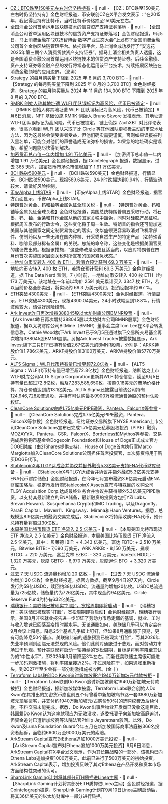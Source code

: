 - [CZ：BTC跌至150美元左右时仍坚持持有]() - 📰 null - 【CZ：BTC跌至150美元左右时仍坚持持有】金色财经报道，币安联创CZ在X平台发文表示：“在2015年，我记得且持有比特币，当时比特币价格跌至150美元左右。”
- [全国消金公司首单运用区块链技术的信贷资产支持证券落地]() - 📰 null - 【全国消金公司首单运用区块链技术的信贷资产支持证券落地】金色财经报道，9月5日，马上消费金融在“2025智博会·数字产业生态大会”上发布了全国消费金融公司首个金融区块链管理平台。依托该平台，马上消金成功发行了“安逸花2025年第三期个人消费贷款资产支持证券”。据马上消金相关负责人透露，这是全国消费金融公司首单运用区块链技术的信贷资产支持证券。后续金融债、资产支持证券等金融产品的发行将常态化运用该平台技术，持续拓展区块链在消费金融领域的应用边界。（澎湃）
- [Strategy 的每月购买量下降到 2025 年 8 月的 3,700 BTC](https://x.com/BitcoinNewsCom/status/1964289476483830253) - 📰 null - 【Strategy 的每月购买量下降到 2025 年 8 月的 3,700 BTC】金色财经报道，Strategy 的每月购买量从 2024 年 11 月的 134,000 BTC 下降到 2025 年 8 月的 3,700 BTC。
- [RMRK 创始人称其地址遭 WLFI 团队误标记为高风险，代币已被锁定](https://x.com/bitfalls/status/1964213177245159656) - 📰 null - 【RMRK 创始人称其地址遭 WLFI 团队误标记为高风险，代币已被锁定】9月6日消息，NFT 基础设施 RMRK 创始人 Bruno Skvorc 发推表示，其地址遭 WLFI 团队误标记为高风险，代币已被锁定。 
链上侦探 ZachXBT 对此评论表示，很高兴看到 WLFI 团队采取了比 Circle 等其他团队更积极主动的审查地址方法，因为这最终会使受害者受益，但他们确实需要谨慎，否则如果误报被列入黑名单，可能会对他们的声誉造成无法弥补的损害。如果您的地址确实是误报，希望问题能尽快得到解决。
- [加密货币总市值一年内增加 1.91 万亿美元]() - 📰 null - 【加密货币总市值一年内增加 1.91 万亿美元】金色财经报道，据 Cointelegraph 报道，数据显示，过去 365 天内，加密货币市场总市值增加了 1.91 万亿美元。
- [BCH跌破590美元]() - 📰 null - 【BCH跌破590美元】金色财经报道，行情显示，BCH跌破590美元，现报589.6美元，24小时跌幅达到0.94%，行情波动较大，请做好风险控制。
- [币安Alpha上线STAR]() - 📰 null - 【币安Alpha上线STAR】金色财经报道，据官方页面显示，币安Alpha上线STAR。
- [特朗普对黄金、钨和铀等金属免征全球关税]() - 📰 null - 【特朗普对黄金、钨和铀等金属免征全球关税】金色财经报道，美国总统特朗普周五采取行动，将石墨、钨、铀、金条和其他金属从他的国家关税中豁免，同时对硅胶产品征税。根据周五发布的行政命令，这些变化将于周一生效。特朗普的指令还可能加速美国与其他国家之间定制贸易协定的落实，使华盛顿更容易取消对飞机零部件、仿制药以及一些无法在国内种植、开采或自然生产的特定产品（如特殊香料、咖啡及部分稀有金属）的关税。总统的命令称，这些变化是根据美国官员的建议做出的。根据该措施，“这些修改是必要且适当的，以应对特朗普在四月份首次实施国家层面关税时所宣布的国家紧急状态。”
- [一地址向币安转入 400 枚 ETH，若清仓预计获利 69.3 万美元](https://x.com/OnchainDataNerd/status/1964260365291933981) - 📰 null - 【一地址向币安转入 400 枚 ETH，若清仓预计获利 69.3 万美元】金色财经报道，据 The Data Nerd 监测，7 小时前，一地址向币安转入 400 枚 ETH（约 173 万美元）。该地址在一年前以均价 2591 美元累计买入 3347 枚 ETH，若以当前价格全部卖出，将实现约 69.3 万美元利润，投资回报率约 67 %。
- [ETH突破4300美元]() - 📰 null - 【ETH突破4300美元】金色财经报道，行情显示，ETH突破4300美元，现报4300.04美元，24小时跌幅达到1.88%，行情波动较大，请做好风险控制。
- [Ark Invest昨日再次增持388045股以太坊财库公司BMNR股票](https://x.com/fundstrat/status/1964247379969749097) - 📰 null - 【Ark Invest昨日再次增持388045股以太坊财库公司BMNR股票】金色财经报道，据以太坊财库公司BitMine（BMNR）董事会主席Tom Lee在X平台转发信息称，Cathie Wood旗下Ark Invest已于9月5日通过旗下交易所交易基金再次增持388045股BMNR股票。另据Ark Invest Tracker披露数据显示，Ark Invest旗下三只ETF已持有价值2.67亿美元的BMNR股票，分别是：ARKK持股价值1.786亿美元，ARKF持股价值3100万美元、ARKW持股价值5770万美元。
- [ALT5 Sigma：WLFI代币持有量已增至超72.8亿枚](https://www.businesswire.com/news/home/20250904739095/en/ALT5-Sigma-Corporation-Announces-%24WLFI-Holdings-Rise-to-Approximately-7.28-Billion-Tokens) - 📰 null - 【ALT5 Sigma：WLFI代币持有量已增至超72.8亿枚】金色财经报道，纳斯达克上市WLFI财库公司ALT5 Sigma Corporation更新其WLFI持仓信息，截至9月5日持有量已超过72.8亿枚，触及7,283,585,650枚，按照0.18美元的市场价格计算，持仓价值达到约13.1亿美元。ALT5 Sigma还披露目前该公司持有124,946,728股普通股，并持有可认购最多9900万股流通普通股的预付认股权证。
- [CleanCore Solutions完成1.75亿美元PIPE融资，Pantera、FalconX等参投](https://www.globenewswire.com/news-release/2025/09/05/3145445/0/en/CleanCore-Solutions-Announces-Closing-of-175-000-420-Private-Placement.html) - 📰 null - 【CleanCore Solutions完成1.75亿美元PIPE融资，Pantera、FalconX等参投】金色财经报道，纽约证券交易所旗下NYSE American上市公司CleanCore Solutions宣布已完成1.75亿美元私募股权投资（PIPE）融资，MOZAYYX、Pantera、GSR、FalconX、Borderless和Mythos等参投，交易完成后狗狗币基金会Dogecoin Foundation和House of Doge正式成立官方DOGE财库（由21Shares提供支持），House of Doge首席执行官Marco Margiotta加入CleanCore Solutions公司担任首席投资官，本次募资将用于购买DOGE代币。
- [StablecoinX与TLGY达成合并协议并额外融资5.3亿美元支持ENA代币财库储备](https://www.businesswire.com/news/home/20250905713395/en/TLGY-Acquisition-Corp.-and-StablecoinX-Assets-Inc.-Announce-Additional-%24530-Million-in-PIPE-Financing-and-Creation-of-New-Strategic-Advisory-Board) - 📰 null - 【StablecoinX与TLGY达成合并协议并额外融资5.3亿美元支持ENA代币财库储备】金色财经报道，在今年七月宣布融资3.6亿美元启动ENA财库策略后，稳定币发行商StablecoinX Assets宣布与特殊目的收购公司TLGY Acquisition Corp.达成最终业务合并协议并获得额外5.3亿美元PIPE融资，以支持其最新建立的ENA储备，最新融资的投资方包括YZi Labs、Brevan Howard、Susquehanna Crypto和IMC Trading，以及Dragonfly、ParaFi Capital、Maven11、Kingsway、Mirana和Haun Ventures。据悉，总规模达8.9亿美元的融资交易完成后，StablecoinX将持续收购ENA代币，预计总持有量将超过30亿枚。
- [本周美国比特币现货 ETF 净流入 2.5 亿美元]() - 📰 null - 【本周美国比特币现货 ETF 净流入 2.5 亿美元】金色财经报道，本周美国比特币现货 ETF 净流入 2.5 亿美元，其中： 
贝莱德 IBIT: + 4.343 亿美元，富达 FBTC: + 2,510 万美元，Bitwise BITB: - 7,690 万美元，ARK ARKB: - 8,150 万美元，景顺 BTCO: + 220 万美元，富兰克林 EZBC: - 320 万美元，VanEck HODL: - 1,320 万美元，灰度 GBTC: - 6,970 万美元，灰度迷你 BTC: + 3,320 万美元。
- [过去 7 天 USDC 流通量约增加 20 亿枚]() - 📰 null - 【过去 7 天 USDC 流通量约增加 20 亿枚】金色财经报道，据官方数据，截至9月4日的7天内，Circle发行约59亿USDC，赎回约38亿USDC，流通量约增加20亿枚。USDC总流通量为725亿枚，储备量约为726亿美元，其中现金约94亿美元，Circle Reserve Fund约持有632亿美元。
- [瑞穗银行：美联储已被现实“打脸”，宽松周期即将启动]() - 📰 null - 【瑞穗银行：美联储已被现实“打脸”，宽松周期即将启动】金色财经报道，瑞穗银行表示，美国8月非农就业报告进一步印证了劳动力市场走弱的基调，就业、工时与收入增速已回落至疫情时期水平。无论通胀如何，美联储几乎可以肯定会在9月会议上降息。降息25个基点几乎板上钉钉，但如果8月通胀弱于预期，更有可能降息50个基点。美联储此前的通胀预测已被现实“打脸”，而其2026年失业率预测则面临无法兑现的风险。他们此前对通胀过于悲观，而对劳动力市场过于乐观。预计美联储将启动一轮持续的宽松周期，目标是将利率降至其认为的“中性水平”，即2026年3月前降至3%左右。而新任美联储主席很可能进一步加码刺激措施，将利率降至接近2%。不过风险在于，如果通胀重新抬头，到2027年至少会有一部分刺激措施被收回。(金十)
- [Terraform Labs联创Do Kwon追讨新加坡豪宅1940万新加坡元付款被拒](https://www.singaporelawwatch.sg/Headlines/terraform-labs-co-founder-do-kwons-claim-for-s194-million-ardmore-penthouse-payment-rejected) - 📰 null - 【Terraform Labs联创Do Kwon追讨新加坡豪宅1940万新加坡元付款被拒】金色财经报道，据新加坡媒体披露，Terraform Labs联合创始人Do Kwon在其推出的加密货币崩盘前五个月曾看中新加坡乌节路一套3880万新加坡元顶层豪宅，并支付约1940万新加坡元(占购价50%)的选购权费及后续付款，不料交易未能完成。据悉，Do Kwon出事后物业开发商已没收这笔巨款，韩国籍Do Kwon认为这笔款项应为无效没收，遂委托妻子向新加坡高庭追讨，但资金追讨已遭新加坡高等法院法官Philip Jeyaretnam驳回。此外，Do Kwon及Luna Foundation Guard今年五月在新加坡国际商事法庭被366名投资者起诉，面临约6600万至9000万美元的索赔。
- [ArkStream Capital宣布对Ethena追加1000万美元投资](https://x.com/ark_stream/status/1963960528998424679?s=46&t=MinqDUhnUSBug4luNW3jFg) - 📰 null - 【ArkStream Capital宣布对Ethena追加1000万美元投资】9月6日消息，ArkStream Capital在X平台发文表示，作为其长期战略的一部分，该机构已向Ethena Labs追加投资1000万美元，此前已进行了500万美元的初始投资。 
ArkStream Capital表示，增加投资反映了其对Ethena在产品开发和资本市场方面结构性突破的认可。
- [SharpLink Gaming计划将其部分ETH质押进Linea主网](https://x.com/Cointelegraph/status/1964207137271210024) - 📰 null - 【SharpLink Gaming计划将其部分ETH质押进Linea主网】金色财经报道，据Cointelegraph披露，SharpLink Gaming计划在9月10日Linea主网启动后，将其36亿美元的以太坊财库中一部分进行质押。

